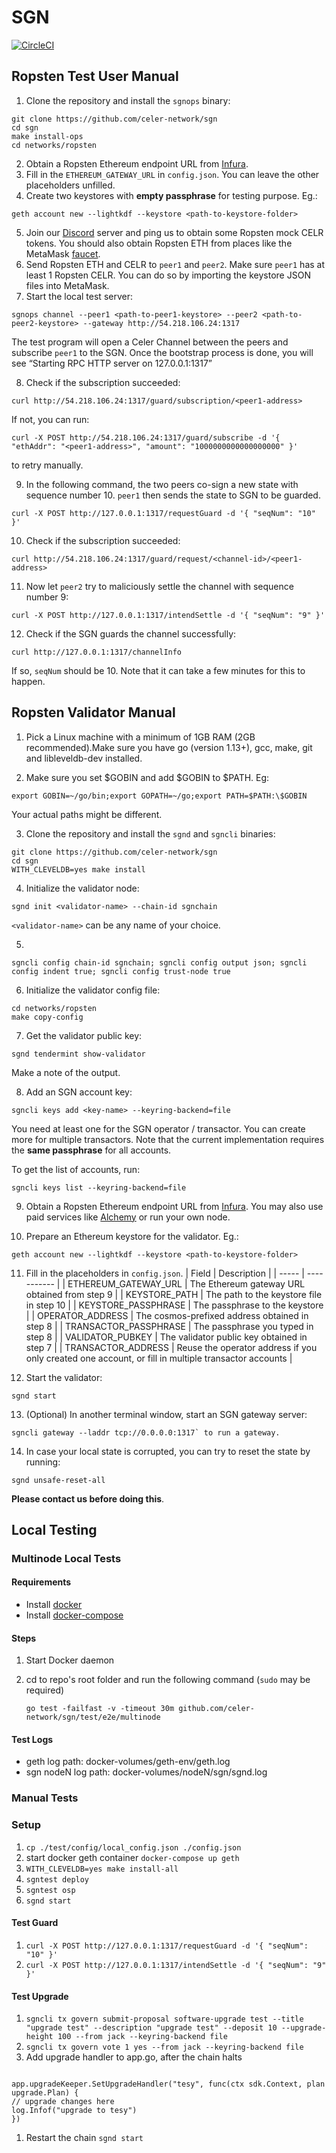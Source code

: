 # SGN

[![CircleCI](https://circleci.com/gh/celer-network/sgn/tree/master.svg?style=svg)](https://circleci.com/gh/celer-network/sgn/tree/master)

## Ropsten Test User Manual

1. Clone the repository and install the `sgnops` binary:

```shellscript
git clone https://github.com/celer-network/sgn
cd sgn
make install-ops
cd networks/ropsten
```

2. Obtain a Ropsten Ethereum endpoint URL from [Infura](https://infura.io/).
3. Fill in the `ETHEREUM_GATEWAY_URL` in `config.json`. You can leave the other placeholders unfilled.
4. Create two keystores with **empty passphrase** for testing purpose. Eg.:

```shellscript
geth account new --lightkdf --keystore <path-to-keystore-folder>
```

5. Join our [Discord](https://discord.gg/uGx4fjQ)
   server and ping us to obtain some Ropsten mock CELR tokens. You should also obtain Ropsten ETH from places like the MetaMask [faucet](https://faucet.metamask.io).
6. Send Ropsten ETH and CELR to `peer1` and `peer2`. Make sure `peer1` has at least 1 Ropsten CELR.
   You can do so by importing the keystore JSON files into MetaMask.
7. Start the local test server:

```shellscript
sgnops channel --peer1 <path-to-peer1-keystore> --peer2 <path-to-peer2-keystore> --gateway http://54.218.106.24:1317
```

The test program will open a Celer Channel between the peers and subscribe `peer1` to the SGN. Once the bootstrap process is done, you will see “Starting RPC HTTP server on 127.0.0.1:1317”

8. Check if the subscription succeeded:

```shellscript
curl http://54.218.106.24:1317/guard/subscription/<peer1-address>
```

If not, you can run:

```shellscript
curl -X POST http://54.218.106.24:1317/guard/subscribe -d '{ "ethAddr": "<peer1-address>", "amount": "1000000000000000000" }'
```

to retry manually.

9. In the following command, the two peers co-sign a new state with sequence number 10. `peer1` then sends the state to SGN to be guarded.

```shellscript
curl -X POST http://127.0.0.1:1317/requestGuard -d '{ "seqNum": "10" }'
```

10. Check if the subscription succeeded:

```shellscript
curl http://54.218.106.24:1317/guard/request/<channel-id>/<peer1-address>
```

11. Now let `peer2` try to maliciously settle the channel with sequence number 9:

```shellscript
curl -X POST http://127.0.0.1:1317/intendSettle -d '{ "seqNum": "9" }'
```

12. Check if the SGN guards the channel successfully:

```shellscript
curl http://127.0.0.1:1317/channelInfo
```

If so, `seqNum` should be 10. Note that it can take a few minutes for this to happen.

## Ropsten Validator Manual

1. Pick a Linux machine with a minimum of 1GB RAM (2GB recommended).Make sure you have go (version 1.13+), gcc, make, git and libleveldb-dev installed.

2. Make sure you set \$GOBIN and add \$GOBIN to \$PATH. Eg:

```shellscript
export GOBIN=~/go/bin;export GOPATH=~/go;export PATH=$PATH:\$GOBIN
```

Your actual paths might be different.

3. Clone the repository and install the `sgnd` and `sgncli` binaries:

```shellscript
git clone https://github.com/celer-network/sgn
cd sgn
WITH_CLEVELDB=yes make install
```

4. Initialize the validator node:

```shellscript
sgnd init <validator-name> --chain-id sgnchain
```

`<validator-name>` can be any name of your choice.

5.

```shellscript
sgncli config chain-id sgnchain; sgncli config output json; sgncli config indent true; sgncli config trust-node true
```

6. Initialize the validator config file:

```shellscript
cd networks/ropsten
make copy-config
```

7. Get the validator public key:

```
sgnd tendermint show-validator
```

Make a note of the output.

8. Add an SGN account key:

```
sgncli keys add <key-name> --keyring-backend=file
```

You need at least one for the SGN operator / transactor. You can create more for multiple transactors. Note that the current implementation requires the **same passphrase** for all accounts.

To get the list of accounts, run:

```
sgncli keys list --keyring-backend=file
```

9. Obtain a Ropsten Ethereum endpoint URL from [Infura](https://infura.io/). You may also use paid
   services like [Alchemy](https://alchemyapi.io/) or run your own node.

10. Prepare an Ethereum keystore for the validator. Eg.:

```shellscript
geth account new --lightkdf --keystore <path-to-keystore-folder>
```

11. Fill in the placeholders in `config.json`.
    | Field | Description |
    | ----- | ----------- |
    | ETHEREUM_GATEWAY_URL | The Ethereum gateway URL obtained from step 9 |
    | KEYSTORE_PATH | The path to the keystore file in step 10 |
    | KEYSTORE_PASSPHRASE | The passphrase to the keystore |
    | OPERATOR_ADDRESS | The cosmos-prefixed address obtained in step 8 |
    | TRANSACTOR_PASSPHRASE | The passphrase you typed in step 8 |
    | VALIDATOR_PUBKEY | The validator public key obtained in step 7 |
    | TRANSACTOR_ADDRESS | Reuse the operator address if you only created one account, or fill in multiple transactor accounts |

12. Start the validator:

```shellscript
sgnd start
```

13. (Optional) In another terminal window, start an SGN gateway server:

```shellscript
sgncli gateway --laddr tcp://0.0.0.0:1317` to run a gateway.
```

14. In case your local state is corrupted, you can try to reset the state by running:

```shellscript
sgnd unsafe-reset-all
```

**Please contact us before doing this**.

## Local Testing

### Multinode Local Tests

#### Requirements

- Install [docker](https://docs.docker.com/install/)
- Install [docker-compose](https://docs.docker.com/compose/install/)

#### Steps

1. Start Docker daemon
2. cd to repo's root folder and run the following command (`sudo` may be required)

   `go test -failfast -v -timeout 30m github.com/celer-network/sgn/test/e2e/multinode`

#### Test Logs

- geth log path: docker-volumes/geth-env/geth.log
- sgn nodeN log path: docker-volumes/nodeN/sgn/sgnd.log

### Manual Tests

### Setup

1. `cp ./test/config/local_config.json ./config.json`
1. start docker geth container `docker-compose up geth`
1. `WITH_CLEVELDB=yes make install-all`
1. `sgntest deploy`
1. `sgntest osp`
1. `sgnd start`

#### Test Guard

1. `curl -X POST http://127.0.0.1:1317/requestGuard -d '{ "seqNum": "10" }'`
1. `curl -X POST http://127.0.0.1:1317/intendSettle -d '{ "seqNum": "9" }'`

#### Test Upgrade

1. `sgncli tx govern submit-proposal software-upgrade test --title "upgrade test" --description "upgrade test" --deposit 10 --upgrade-height 100 --from jack --keyring-backend file`
1. `sgncli tx govern vote 1 yes --from jack --keyring-backend file`
1. Add upgrade handler to app.go, after the chain halts

```

app.upgradeKeeper.SetUpgradeHandler("tesy", func(ctx sdk.Context, plan upgrade.Plan) {
// upgrade changes here
log.Infof("upgrade to tesy")
})

```

1. Restart the chain `sgnd start`

```

```
